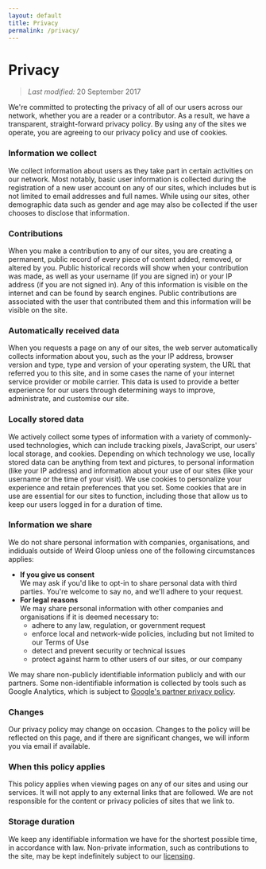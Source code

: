 ```yaml
---
layout: default
title: Privacy
permalink: /privacy/
---
```


# Privacy

> *Last modified:* 20 September 2017

We're committed to protecting the privacy of all of our users across our network, whether you are a reader or a contributor. As a result, we have a transparent, straight-forward privacy policy. By using any of the sites we operate, you are agreeing to our privacy policy and use of cookies.

### Information we collect
We collect information about users as they take part in certain activities on our network. Most notably, basic user information is collected during the registration of a new user account on any of our sites, which includes but is not limited to email addresses and full names. While using our sites, other demographic data such as gender and age may also be collected if the user chooses to disclose that information.

### Contributions
When you make a contribution to any of our sites, you are creating a permanent, public record of every piece of content added, removed, or altered by you. Public historical records will show when your contribution was made, as well as your username (if you are signed in) or your IP address (if you are not signed in). Any of this information is visible on the internet and can be found by search engines. Public contributions are associated with the user that contributed them and this information will be visible on the site.

### Automatically received data
When you requests a page on any of our sites, the web server automatically collects information about you, such as the your IP address, browser version and type, type and version of your operating system, the URL that referred you to this site, and in some cases the name of your internet service provider or mobile carrier. This data is used to provide a better experience for our users through determining ways to improve, administrate, and customise our site.

### Locally stored data
We actively collect some types of information with a variety of commonly-used technologies, which can include tracking pixels, JavaScript, our users' local storage, and cookies. Depending on which technology we use, locally stored data can be anything from text and pictures, to personal information (like your IP address) and information about your use of our sites (like your username or the time of your visit). We use cookies to personalize your experience and retain preferences that you set. Some cookies that are in use are essential for our sites to function, including those that allow us to keep our users logged in for a duration of time.

### Information we share
We do not share personal information with companies, organisations, and indiduals outside of Weird Gloop unless one of the following circumstances applies:

* **If you give us consent**<br>We may ask if you'd like to opt-in to share personal data with third parties. You're welcome to say no, and we'll adhere to your request.
* **For legal reasons**<br>We may share personal information with other companies and organisations if it is deemed necessary to:
    * adhere to any law, regulation, or government request
    * enforce local and network-wide policies, including but not limited to our Terms of Use  
    * detect and prevent security or technical issues
    * protect against harm to other users of our sites, or our company  

We may share non-publicly identifiable information publicly and with our partners. Some non-identifiable information is collected by tools such as Google Analytics, which is subject to [Google's partner privacy policy](https://www.google.com/policies/privacy/partners/).

### Changes
Our privacy policy may change on occasion. Changes to the policy will be reflected on this page, and if there are significant changes, we will inform you via email if available.

### When this policy applies
This policy applies when viewing pages on any of our sites and using our services. It will not apply to any external links that are followed. We are not responsible for the content or privacy policies of sites that we link to.

### Storage duration
We keep any identifiable information we have for the shortest possible time, in accordance with law. Non-private information, such as contributions to the site, may be kept indefinitely subject to our [licensing](/licensing).